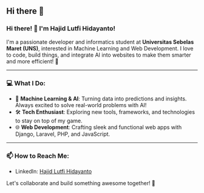 ## Hi there 👋

<!--
**LutfiHidayanto/LutfiHidayanto** is a ✨ _special_ ✨ repository because its `README.md` (this file) appears on your GitHub profile.

Here are some ideas to get you started:

- 🔭 I’m currently working on ...
- 🌱 I’m currently learning ...
- 👯 I’m looking to collaborate on ...
- 🤔 I’m looking for help with ...
- 💬 Ask me about ...
- 📫 How to reach me: ...
- 😄 Pronouns: ...
- ⚡ Fun fact: ...
-->
### Hi there! 👋 I'm Hajid Lutfi Hidayanto!

I'm a passionate developer and informatics student at **Universitas Sebelas Maret (UNS)**, interested in Machine Learning and Web Development. I love to code, build things, and integrate AI into websites to make them smarter and more efficient! 🚀

---

### 💻 What I Do:
- 🤖 **Machine Learning & AI**: Turning data into predictions and insights. Always excited to solve real-world problems with AI!
- 🛠️ **Tech Enthusiast**: Exploring new tools, frameworks, and technologies to stay on top of my game.
- 🌐 **Web Development**: Crafting sleek and functional web apps with Django, Laravel, PHP, and JavaScript.

---

### 📫 How to Reach Me:
- LinkedIn: [Hajid Lutfi Hidayanto](https://www.linkedin.com/in/hajid-lutfi-hidayanto)

Let's collaborate and build something awesome together! 🎉
